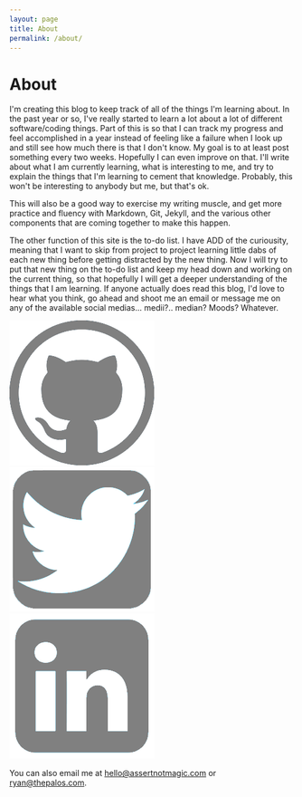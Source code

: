 ```yaml
---
layout: page
title: About
permalink: /about/
---
```


# About
I'm creating this blog to keep track of all of the things I'm learning about.  In the past year or so, I've really started to learn a lot about a lot of different software/coding things.  Part of this is so that I can track my progress and feel accomplished in a year instead of feeling like a failure when I look up and still see how much there is that I don't know.  My goal is to at least post something every two weeks.  Hopefully I can even improve on that.  I'll write about what I am currently learning, what is interesting to me, and try to explain the things that I'm learning to cement that knowledge.  Probably, this won't be interesting to anybody but me, but that's ok.
    
This will also be a good way to exercise my writing muscle, and get more practice and fluency with Markdown, Git, Jekyll, and the various other components that are coming together to make this happen.

The other function of this site is the to-do list.  I have ADD of the curiousity, meaning that I want to skip from project to project learning little dabs of each new thing before getting distracted by the new thing.  Now I will try to put that new thing on the to-do list and keep my head down and working on the current thing, so that hopefully I will get a deeper understanding of the things that I am learning.  If anyone actually does read this blog, I'd love to hear what you think, go ahead and shoot me an email or message me on any of the available social medias... medii?.. median?  Moods?  Whatever.

<a href="https://github.com/rpalo">
    <img class="contact-link" alt="Ryan's Github" src="/img/github_logo.png">
</a>
<a href="https://twitter.com/paytastic">
    <img class="contact-link" alt="Ryan's Twitter" src="/img/twitter_logo.png">
</a>
<a href="https://www.linkedin.com/in/ryan-palo-eit-cswp-9461194b
">
    <img class="contact-link" alt="Ryan's Linkedin" src="/img/linkedin_logo.png">
</a>

You can also email me at hello@assertnotmagic.com or ryan@thepalos.com.